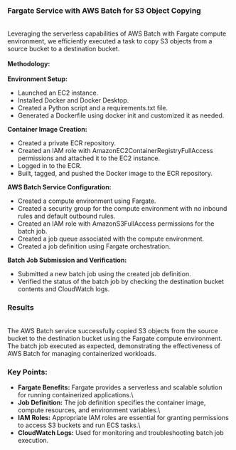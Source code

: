 ### Fargate Service with AWS Batch for S3 Object Copying
\
Leveraging the serverless capabilities of AWS Batch with Fargate compute environment, we efficiently executed a task to copy S3 objects from a source bucket to a destination bucket.\
\
**Methodology:**\
\
**Environment Setup:**
- Launched an EC2 instance.
- Installed Docker and Docker Desktop.
- Created a Python script and a requirements.txt file.
- Generated a Dockerfile using docker init and customized it as needed.

**Container Image Creation:**
- Created a private ECR repository.
- Created an IAM role with AmazonEC2ContainerRegistryFullAccess permissions and attached it to the EC2 instance.
- Logged in to the ECR.
- Built, tagged, and pushed the Docker image to the ECR repository.

**AWS Batch Service Configuration:**
- Created a compute environment using Fargate.
- Created a security group for the compute environment with no inbound rules and default outbound rules.
- Created an IAM role with AmazonS3FullAccess permissions for the batch job.
- Created a job queue associated with the compute environment.
- Created a job definition using Fargate orchestration.

**Batch Job Submission and Verification:**
- Submitted a new batch job using the created job definition.
- Verified the status of the batch job by checking the destination bucket contents and CloudWatch logs.

### Results
\
The AWS Batch service successfully copied S3 objects from the source bucket to the destination bucket using the Fargate compute environment. The batch job executed as expected, demonstrating the effectiveness of AWS Batch for managing containerized workloads.

### Key Points:
* **Fargate Benefits:** Fargate provides a serverless and scalable solution for running containerized applications.\
* **Job Definition:** The job definition specifies the container image, compute resources, and environment variables.\
* **IAM Roles:** Appropriate IAM roles are essential for granting permissions to access S3 buckets and run ECS tasks.\
* **CloudWatch Logs:** Used for monitoring and troubleshooting batch job execution.


